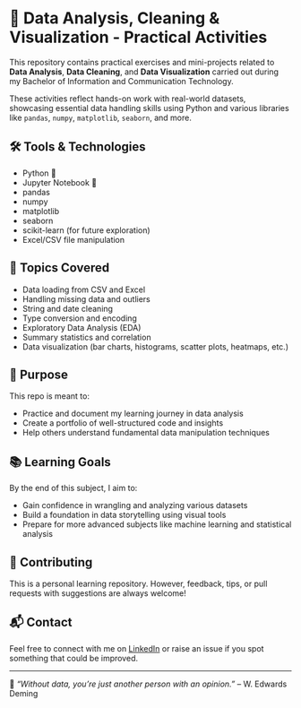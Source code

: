 # 🧪 Data Analysis, Cleaning & Visualization - Practical Activities

This repository contains practical exercises and mini-projects related to **Data Analysis**, **Data Cleaning**, and **Data Visualization** carried out during my Bachelor of Information and Communication Technology.

These activities reflect hands-on work with real-world datasets, showcasing essential data handling skills using Python and various libraries like `pandas`, `numpy`, `matplotlib`, `seaborn`, and more.

## 🛠️ Tools & Technologies

- Python 🐍
- Jupyter Notebook 📓
- pandas
- numpy
- matplotlib
- seaborn
- scikit-learn (for future exploration)
- Excel/CSV file manipulation

## 🧹 Topics Covered

- Data loading from CSV and Excel
- Handling missing data and outliers
- String and date cleaning
- Type conversion and encoding
- Exploratory Data Analysis (EDA)
- Summary statistics and correlation
- Data visualization (bar charts, histograms, scatter plots, heatmaps, etc.)

## 📌 Purpose

This repo is meant to:

- Practice and document my learning journey in data analysis
- Create a portfolio of well-structured code and insights
- Help others understand fundamental data manipulation techniques

## 📚 Learning Goals

By the end of this subject, I aim to:

- Gain confidence in wrangling and analyzing various datasets
- Build a foundation in data storytelling using visual tools
- Prepare for more advanced subjects like machine learning and statistical analysis

## 🤝 Contributing

This is a personal learning repository. However, feedback, tips, or pull requests with suggestions are always welcome!

## 📬 Contact

Feel free to connect with me on [LinkedIn](https://www.linkedin.com/in/luca-souza-ab025225a/) or raise an issue if you spot something that could be improved.

---

🧠 *“Without data, you’re just another person with an opinion.”* – W. Edwards Deming


